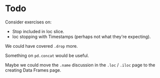 # Todo

Consider exercises on:

* Stop included in loc slice.
* loc stopping with Timestamps (perhaps not what they're expecting).

We could have covered `.drop` more.

Something on `pd.concat` would be useful.

Maybe we could move the `.name` discussion in the `.loc` / `.iloc` page to the
creating Data Frames page.
